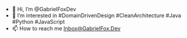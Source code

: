 - 👋 Hi, I’m @GabrielFoxDev
- 👀 I’m interested in #DomainDrivenDesign #CleanArchitecture #Java #Python #JavaScript
- 📫 How to reach me Inbox@GabrielFox.Dev
